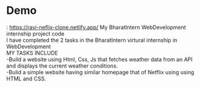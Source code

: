 **<h1>Demo</h1>** : https://ravi-neflix-clone.netlify.app/
My BharatIntern WebDevelopment internship project code
<br>
I have completed the 2 tasks in the BharatIntern virtural internship in WebDevelopment
<br>
MY TASKS INCLUDE
<br>
-Build a website using Html, Css, Js that fetches weather data from an API and displays the current weather conditions.
<br>
-Bulid a simple website having similar homepage that of Netflix using using HTML and CSS.
